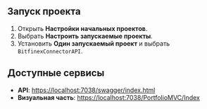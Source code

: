 ## Запуск проекта

1. Открыть **Настройки начальных проектов**.
2. Выбрать **Настроить запускаемые проекты**.
3. Установить **Один запускаемый проект** и выбрать `BitfinexConnectorAPI`.

## Доступные сервисы

- **API**: [https://localhost:7038/swagger/index.html](https://localhost:7038/swagger/index.html)
- **Визуальная часть**: [https://localhost:7038/PortfolioMVC/Index](https://localhost:7038/PortfolioMVC/Index)
